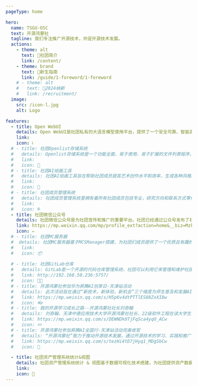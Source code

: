 ```yaml
---
pageType: home

hero:
  name: TSGU-OSC
  text: 开源鸿蒙社
  tagline: 我们专注推广开源技术，共促开源技术发展。
  actions:
    - theme: alt
      text: 📖社团简介
      link: /content/
    - theme: brand
      text: 🧭新生指南
      link: /guide/1-foreword/1-foreword
    # - theme: alt
    #   text: 👤2024纳新
    #   link: /recruitment/
  image:
    src: /icon-l.jpg
    alt: Logo

features:
  - title: Open WebUI
    details: Open WebUI是社团私有的大语言模型使用平台，提供了一个安全可靠、智能高效的推理模型工具，能够充分满足文本生成、问答分析等日常需求。
    link: 
    icon: ℹ️
  # - title: 社团Openlist存储系统
  #   details: Openlist存储系统是一个功能全面、易于使用、易于扩展的文件列表程序，可以方便地管理和访问存储于其中的各种文件，实现资源共享。
  #   link: 
  #   icon: 💾
  # - title: 社团AI绘画工具
  #   details: 社团AI绘画工具旨在帮助社团成员提高艺术创作水平和效率，生成各种风格的图像，获得新的创意灵感。
  #   link: 
  #   icon: 🎨
  # - title: 社团成员管理系统
  #   details: 社团成员管理系统里拥有着所有社团成员包括专业，研究方向和联系方式等信息，为共同学习、项目合作提供参考和交流渠道。
  #   link: 
  #   icon: ®
  - title: 社团微信公众号
    details: 社团微信公众号是为社团宣传和推广的重要平台。社团已经通过公众号发布了社团资讯、活动信息、作品展示等诸多内容。
    link: https://mp.weixin.qq.com/mp/profile_ext?action=home&__biz=MzkxODY5NjQyNw==&scene=124#wechat_redirect
    icon: ✏️
  # - title: 社团MC服务器
  #  details: 社团MC服务器基于MCSManager搭建，为社团们成员提供了一个优质且有趣的Minecraft多人游戏环境，让其在学习工作之余也可以放松一下，同时促进交流。
  #   link: 
  #   icon: 📦️
    
  # - title: 社团GitLab仓库
  #   details: GitLab是一个开源的代码仓库管理系统，社团可以利用它来管理和维护社团的代码资源。通过GitLab，社团成员可以方便地共享代码、协作开发，并通过版本控制功能追踪和管理代码的变化。
  #   link: http://192.168.50.236:5757/
  #   icon: 🧑‍💻
  # - title: 开源鸿蒙社参加华为昇腾AI创享日·天津站活动
  #   details: 此次活动旨在通过“新技术，新体验，新机会”三个维度为师生普及和发展AI人工智能，为开发者创造新价值，不断丰富功能，稳步推进产教融合育人。业界顶尖AI专家应邀出席活动，分享前沿科技，解析技术要点。
  #   link: https://mp.weixin.qq.com/s/H5p6v4dtPTTlES88ZxXI8w
  #   icon: 👓
  # - title: 我的开源学习成长之路--开源鸿蒙社社长刘奇翰
  #   details: 刘奇翰，天津中德应用技术大学开源鸿蒙社社长、22级软件工程在读大学生，华为HSD校园大使、开放原子校源行开源大使。热爱开源技术、开源文化，并投身开源知识传播进校园的事业中。
  #   link: https://mp.weixin.qq.com/s/DEWNDk0TjFqSca4yqO_ACw
  #   icon: ✏️
  # - title: 开源鸿蒙社参加昇腾AI全国行·天津站活动完美收官
  #   details: “开源鸿蒙社”致力于推动开源技术发展，通过开源技术的学习、实践和推广，为同学们提供更多的专业学习机会和职业发展支持，力争未来为社会和行业带来更多的创新和进步。
  #   link: https://mp.weixin.qq.com/s/tezHi4tD7jHyq1_MDgSbCw
  #   icon: 🎉

  - title: 社团资产管理系统统计&视图
    details: 社团资产管理系统统计 & 视图基于数据可视化技术搭建，为社团提供资产数据的统计分析与直观视图展示，涵盖资产分类、使用状态、流转记录等核心信息，助力高效掌握资产动态，提升资产管理的便捷性与准确性。
    link: 
    icon: 📕
---
```

